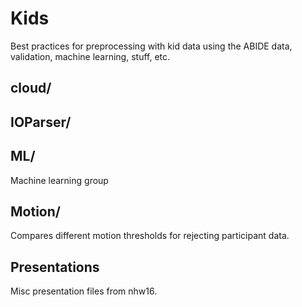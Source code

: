 # Kids

Best practices for preprocessing with kid data using the ABIDE data, validation, machine learning, stuff, etc.


## cloud/

## IOParser/

## ML/

Machine learning group

## Motion/

Compares different motion thresholds for rejecting participant data.

## Presentations

Misc presentation files from nhw16.
